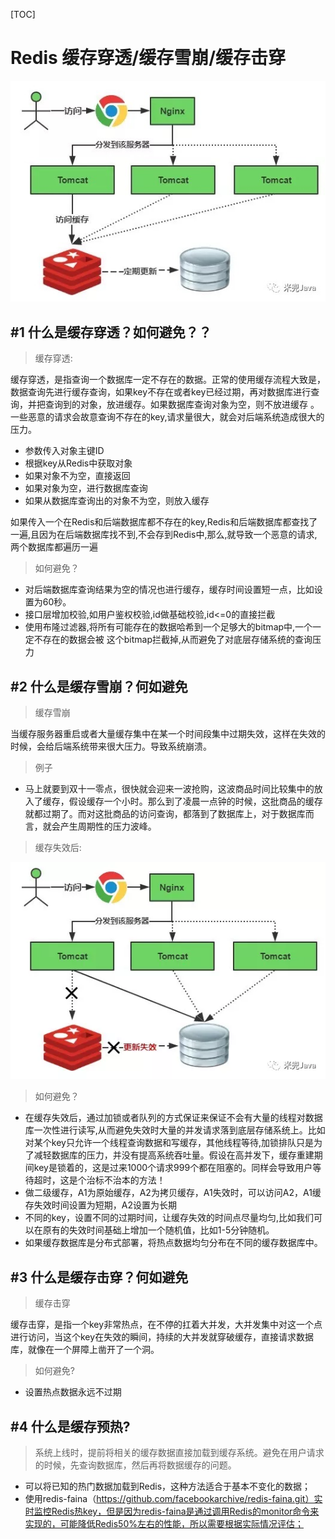 [TOC]


# Redis 缓存穿透/缓存雪崩/缓存击穿


![](https://raw.githubusercontent.com/Coxhuang/yosoro/master/19CAF036-4CE6-4CD4-9806-BB77D48851AE.png)


## #1 什么是缓存穿透？如何避免？？

> 缓存穿透:

缓存穿透，是指查询一个数据库一定不存在的数据。正常的使用缓存流程大致是，数据查询先进行缓存查询，如果key不存在或者key已经过期，再对数据库进行查询，并把查询到的对象，放进缓存。如果数据库查询对象为空，则不放进缓存
。一些恶意的请求会故意查询不存在的key,请求量很大，就会对后端系统造成很大的压力。

- 参数传入对象主键ID
- 根据key从Redis中获取对象
- 如果对象不为空，直接返回
- 如果对象为空，进行数据库查询
- 如果从数据库查询出的对象不为空，则放入缓存

如果传入一个在Redis和后端数据库都不存在的key,Redis和后端数据库都查找了一遍,且因为在后端数据库找不到,不会存到Redis中,那么,就导致一个恶意的请求,两个数据库都遍历一遍


> 如何避免？

- 对后端数据库查询结果为空的情况也进行缓存，缓存时间设置短一点，比如设置为60秒。
- 接口层增加校验,如用户鉴权校验,id做基础校验,id<=0的直接拦截
- 使用布隆过滤器,将所有可能存在的数据哈希到一个足够大的bitmap中,一个一定不存在的数据会被 这个bitmap拦截掉,从而避免了对底层存储系统的查询压力



## #2 什么是缓存雪崩？何如避免

> 缓存雪崩

当缓存服务器重启或者大量缓存集中在某一个时间段集中过期失效，这样在失效的时候，会给后端系统带来很大压力。导致系统崩溃。

> 例子

- 马上就要到双十一零点，很快就会迎来一波抢购，这波商品时间比较集中的放入了缓存，假设缓存一个小时。那么到了凌晨一点钟的时候，这批商品的缓存就都过期了。而对这批商品的访问查询，都落到了数据库上，对于数据库而言，就会产生周期性的压力波峰。

> 缓存失效后:

![](https://raw.githubusercontent.com/Coxhuang/yosoro/master/20200313150558.png)


> 如何避免？

- 在缓存失效后，通过加锁或者队列的方式保证来保证不会有大量的线程对数据库一次性进行读写,从而避免失效时大量的并发请求落到底层存储系统上。比如对某个key只允许一个线程查询数据和写缓存，其他线程等待,加锁排队只是为了减轻数据库的压力，并没有提高系统吞吐量。假设在高并发下，缓存重建期间key是锁着的，这是过来1000个请求999个都在阻塞的。同样会导致用户等待超时，这是个治标不治本的方法！
- 做二级缓存，A1为原始缓存，A2为拷贝缓存，A1失效时，可以访问A2，A1缓存失效时间设置为短期，A2设置为长期
- 不同的key，设置不同的过期时间，让缓存失效的时间点尽量均匀,比如我们可以在原有的失效时间基础上增加一个随机值，比如1-5分钟随机。
- 如果缓存数据库是分布式部署，将热点数据均匀分布在不同的缓存数据库中。


## #3 什么是缓存击穿？何如避免

> 缓存击穿

缓存击穿，是指一个key非常热点，在不停的扛着大并发，大并发集中对这一个点进行访问，当这个key在失效的瞬间，持续的大并发就穿破缓存，直接请求数据库，就像在一个屏障上凿开了一个洞。

> 如何避免? 

- 设置热点数据永远不过期  


## #4 什么是缓存预热? 

> 系统上线时，提前将相关的缓存数据直接加载到缓存系统。避免在用户请求的时候，先查询数据库，然后再将数据缓存的问题。

- 可以将已知的热门数据加载到Redis，这种方法适合于基本不变化的数据；
- 使用redis-faina（https://github.com/facebookarchive/redis-faina.git）实时监控Redis热key，但是因为redis-faina是通过调用Redis的monitor命令来实现的，可能降低Redis50%左右的性能，所以需要根据实际情况评估；



